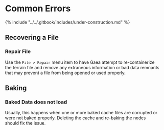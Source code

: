# Common Errors

{% include "../../.gitbook/includes/under-construction.md" %}

## Recovering a File

### Repair File

Use the `File > Repair` menu item to have Gaea attempt to re-containerize the terrain file and remove any extraneous information or bad data remnants that may prevent a file from being opened or used properly.

## Baking

### Baked Data does not load

Usually, this happens when one or more baked cache files are corrupted or were not baked properly. Deleting the cache and re-baking the nodes should fix the issue.
